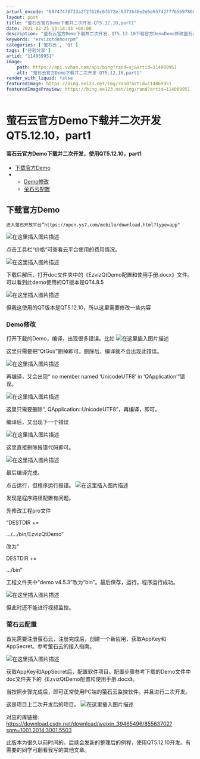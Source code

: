 ```yaml
---
arturl_encode: "68747470733a2f2f626c6f672e:6373646e2e6e65742f77656978696e5f33393436353439362f:61727469636c652f64657461696c732f313134303639393531"
layout: post
title: "萤石云官方Demo下载并二次开发-QT5.12.10,part1"
date: 2021-02-25 13:18:43 +08:00
description: "萤石云官方Demo下载并二次开发，QT5.12.10下载官方DemoDemo修改萤石云配置下载官方D"
keywords: "ezvizqtdemosrpm"
categories: ['萤石云', 'Qt']
tags: ['经验分享']
artid: "114069951"
image:
    path: https://api.vvhan.com/api/bing?rand=sj&artid=114069951
    alt: "萤石云官方Demo下载并二次开发-QT5.12.10,part1"
render_with_liquid: false
featuredImage: https://bing.ee123.net/img/rand?artid=114069951
featuredImagePreview: https://bing.ee123.net/img/rand?artid=114069951
---
```


# 萤石云官方Demo下载并二次开发 QT5.12.10，part1

#### 萤石云官方Demo下载并二次开发，使用QT5.12.10，part1

* [下载官方Demo](#Demo_2)
* + [Demo修改](#Demo_14)
  + [萤石云配置](#_37)

## 下载官方Demo

```
进入萤石开放平台”https://open.ys7.com/mobile/download.html?type=app"

```

![在这里插入图片描述](https://i-blog.csdnimg.cn/blog_migrate/612134f309878093058cb13ac61fa2b3.png#pic_center)
  
点击工具栏“价格“可查看云平台使用的费用情况。
  
![在这里插入图片描述](https://i-blog.csdnimg.cn/blog_migrate/68fac64fe76323668995515136f70a20.png#pic_center)

下载后解压，打开doc文件夹中的《EzvizQtDemo配置和使用手册.docx》文件。可以看到此demo使用的QT版本是QT4.8.5
  
![在这里插入图片描述](https://i-blog.csdnimg.cn/blog_migrate/7ba20d9f498088cd993bfd29791ca941.png#pic_center)

但我这使用的QT版本是QT5.12.10，所以这里需要修改一些内容

### Demo修改

打开下载的Demo，编译，出现很多错误。比如
![在这里插入图片描述](https://i-blog.csdnimg.cn/blog_migrate/ff5c4f6de0fa0f60e24a0446be056b16.png#pic_center)
  
这里只需要把“QtGui/”删掉即可。删除后，编译就不会出现此错误。
  
![在这里插入图片描述](https://i-blog.csdnimg.cn/blog_migrate/42550f0a65d753b94fc591f8d81f82a9.png#pic_center)
  
再编译，又会出现“ no member named ‘UnicodeUTF8’ in ‘QApplication’“错误。
  
![在这里插入图片描述](https://i-blog.csdnimg.cn/blog_migrate/5476aeb3d488921815b62cb820d0b1c6.png#pic_center)
  
这里只需要删除“, QApplication::UnicodeUTF8”，再编译，即可。
  
编译后，又出现下一个错误
  
![在这里插入图片描述](https://i-blog.csdnimg.cn/blog_migrate/5d6ab5b6beff3352d2b493a8e9c3ed9a.png#pic_center)
  
这里直接删除报错代码即可。
  
![在这里插入图片描述](https://i-blog.csdnimg.cn/blog_migrate/7be3105fd4f671e8bd187f5e244a24b7.png#pic_center)
  
最后编译完成。
  
点击运行，但程序运行报错。
![在这里插入图片描述](https://i-blog.csdnimg.cn/blog_migrate/7abc97e8f677d88feef02d8ea482e460.png#pic_center)
  
发现是程序路径配置有问题。
  
先修改工程pro文件
  
“DESTDIR +=
  
…/…/bin/EzvizQtDemo”
  
改为“
  
DESTDIR +=
  
…/bin”
  
工程文件夹中“demo v4.5.3”改为“bin”。最后保存，运行。程序运行成功。
  
![在这里插入图片描述](https://i-blog.csdnimg.cn/blog_migrate/4f67d75ef653de0693ef3beba6f85f0e.png#pic_center)
  
但此时还不能进行视频监控。

### 萤石云配置

首先需要注册萤石云，注册完成后，创建一个新应用，获取AppKey和AppSecret。参考萤石云的接入指南。
  
![在这里插入图片描述](https://i-blog.csdnimg.cn/blog_migrate/02fb70658f4393e29fc4e66f9265c49a.png#pic_center)
  
获取AppKey和AppSecret后，配置软件项目。配置步骤参考下载的Demo文件中doc文件夹下的《EzvizQtDemo配置和使用手册.docx》。
  
当按照步骤完成后，即可正常使用PC端的萤石云监控软件。并且进行二次开发。
  
这是项目上二次开发后的项目。
![在这里插入图片描述](https://i-blog.csdnimg.cn/blog_migrate/5ac00b128ee9510eb333543d661643c9.png#pic_center)
  
对应的库链接:
<https://download.csdn.net/download/weixin_39465496/85563702?spm=1001.2014.3001.5503>
  
此版本为很久以前时间的。后续会发新的整理后的例程，使用QT5.12.10开发。有需要的同学可翻看我写的其他文章。